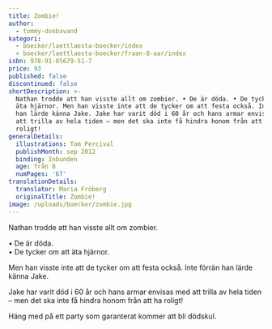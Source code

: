 ```yaml
---
title: Zombie!
author:
  - tommy-donbavand
kategori:
  - boecker/laettlaesta-boecker/index
  - boecker/laettlaesta-boecker/fraan-8-aar/index
isbn: 978-91-85679-51-7
price: 93
published: false
discontinued: false
shortDescription: >-
  Nathan trodde att han visste allt om zombier. • De är döda. • De tycker om att
  äta hjärnor. Men han visste inte att de tycker om att festa också. Inte förrän
  han lärde känna Jake. Jake har varit död i 60 år och hans armar envisas med
  att trilla av hela tiden – men det ska inte få hindra honom från att ha
  roligt!
generalDetails:
  illustrations: Tom Percival
  publishMonth: sep 2012
  binding: Inbunden
  age: från 8
  numPages: '67'
translationDetails:
  translator: Maria Fröberg
  originalTitle: Zombie!
image: /uploads/boecker/zombie.jpg
---
```

Nathan trodde att han visste allt om zombier.

• De är döda.  
• De tycker om att äta hjärnor.

Men han visste inte att de tycker om att festa också. Inte förrän han lärde känna Jake.

Jake har varit död i 60 år och hans armar envisas med att trilla av hela tiden – men det ska inte få hindra honom från att ha roligt!

Häng med på ett party som garanterat kommer att bli dödskul.
